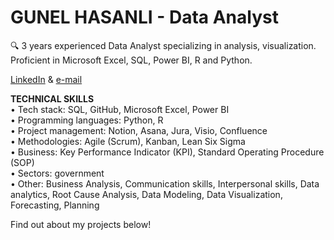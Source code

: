 # GUNEL HASANLI   -  Data Analyst <br/>

🔍 3 years experienced Data Analyst specializing in analysis, visualization. Proficient in Microsoft Excel, SQL, Power BI, R and Python. <br/>

 [LinkedIn](https://www.linkedin.com/in/gunel-hasanli/)    &   [e-mail](gunelhasann@gmail.com)  <br/>



**TECHNICAL SKILLS** <br/>
•	Tech stack: SQL, GitHub, Microsoft Excel, Power BI  <br/>
•	Programming languages: Python, R   <br/>
•	Project management: Notion, Asana, Jura, Visio, Confluence  <br/>
•	Methodologies: Agile (Scrum), Kanban, Lean Six Sigma <br/>
•	Business: Key Performance Indicator (KPI), Standard Operating Procedure (SOP)  <br/>
•	Sectors: government  <br/>
•	Other: Business Analysis, Communication skills, Interpersonal skills, Data analytics, Root Cause Analysis, Data Modeling, Data Visualization, Forecasting, Planning <br/>

Find out about my projects below!


